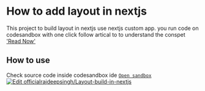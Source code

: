 # How to add layout in nextjs

This project to build layout in nextjs use nextjs custom app. you run code on codesandbox with one click follow artical to to understand the conspet ['Read Now']("https://officialrajdeepsingh.medium.com/80d28d571673")

## How to use

Check source code inside codesandbox ide [`Open sandbox`]()
[![Edit officialrajdeepsingh/Layout-build-in-nextjs](https://codesandbox.io/static/img/play-codesandbox.svg)](https://codesandbox.io/s/github/officialrajdeepsingh/Layout-build-in-nextjs/tree/main/?autoresize=1&expanddevtools=1&fontsize=14&hidenavigation=1&theme=dark)
